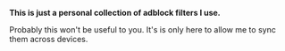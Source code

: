 **This is just a personal collection of adblock filters I use.**

Probably this won't be useful to you. It's is only here to allow me to sync them across devices.
